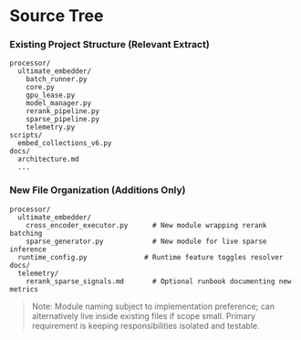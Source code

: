 # Source Tree

### Existing Project Structure (Relevant Extract)

```text
processor/
  ultimate_embedder/
    batch_runner.py
    core.py
    gpu_lease.py
    model_manager.py
    rerank_pipeline.py
    sparse_pipeline.py
    telemetry.py
scripts/
  embed_collections_v6.py
docs/
  architecture.md
  ...
```

### New File Organization (Additions Only)

```text
processor/
  ultimate_embedder/
    cross_encoder_executor.py      # New module wrapping rerank batching
    sparse_generator.py            # New module for live sparse inference
  runtime_config.py              # Runtime feature toggles resolver
docs/
  telemetry/
    rerank_sparse_signals.md       # Optional runbook documenting new metrics
```

> Note: Module naming subject to implementation preference; can alternatively live inside existing files if scope small. Primary requirement is keeping responsibilities isolated and testable.


